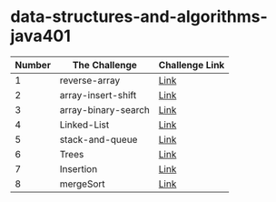 # data-structures-and-algorithms-java401


| Number  |The Challenge	 | Challenge Link|
| ------------- | ------------- | ------------- |
| 1	  |  reverse-array | [Link](codechallenges/array-reverse/README.md)|
| 2  |  array-insert-shift | [Link](codechallenges/array-reverse/README.md)|
| 3  |  array-binary-search | [Link](codechallenges/array-binary-search/README.md)|
| 4 | Linked-List | [Link](data-structure/linked-list/README.md)|
| 5 | stack-and-queue | [Link](data-structure/stackAndQueue2)|
| 6 | Trees | [Link](data-structure/trees/README.md)|
| 7 | Insertion  | [Link](codechallenges/InsertionSort/InsertionSort.md)|
| 8 | mergeSort  | [Link](codechallenges/InsertionSort/mergeSort.md)|







